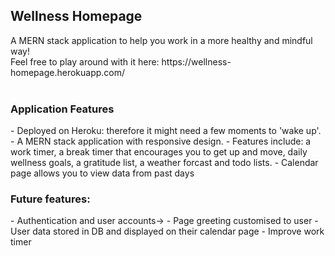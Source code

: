 
<h2>Wellness Homepage </h2>
A MERN stack application to help you work in a more healthy and mindful way! <br> Feel free to play around with it here: https://wellness-homepage.herokuapp.com/<br><br>

<h3> Application Features </h3>
- Deployed on Heroku: therefore it might need a few moments to 'wake up'.
- A MERN stack application with responsive design.
- Features include: a work timer, a break timer that encourages you to get up and move, daily wellness goals, a gratitude list, a weather forcast and todo lists. 
- Calendar page allows you to view data from past days <br>

<h3> Future features: </h3>
- Authentication and user accounts->
    - Page greeting customised to user 
    - User data stored in DB and displayed on their calendar page 
- Improve work timer